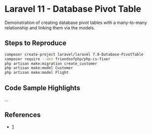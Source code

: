 # Laravel 11 - Database Pivot Table

Demonstration of creating database pivot tables with a many-to-many relationship and linking them via the models.

## Steps to Reproduce

```sh
composer create-project laravel/laravel 7.0-Database-PivotTable
composer require --dev friendsofphp/php-cs-fixer
php artisan make:migration create_customer
php artisan make:model Customer
php artisan make:model Flight
```

## Code Sample Highlights

...

## References

* [1](https://cosme.dev/post/using-pivot-tables-in-laravel-the-complete-guide-to-custom-intermediary-tables-in-manytomany-relationships)
